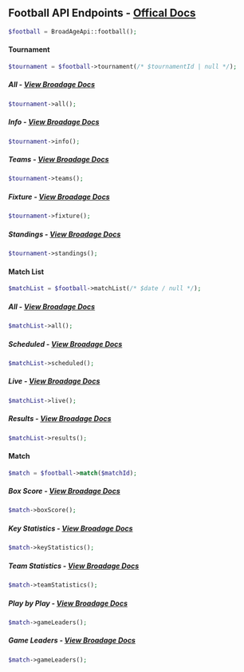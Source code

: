## Football API Endpoints - [Offical Docs](https://www.broadage.com/developers/football-api/)

```php
$football = BroadAgeApi::football();
```

#### Tournament

```php
$tournament = $football->tournament(/* $tournamentId | null */);
```

##### All - [View Broadage Docs](https://www.broadage.com/developers/football-api/tournament-list)

```php
$tournament->all();
```

##### Info - [View Broadage Docs](https://www.broadage.com/developers/football-api/tournament-info)

```php
$tournament->info();
```

##### Teams - [View Broadage Docs](https://www.broadage.com/developers/football-api/tournament-teams)

```php
$tournament->teams();
```

##### Fixture - [View Broadage Docs](https://www.broadage.com/developers/football-api/tournament-fixture)

```php
$tournament->fixture();
```

##### Standings - [View Broadage Docs](https://www.broadage.com/developers/football-api/tournament-standings)

```php
$tournament->standings();
```

#### Match List

```php
$matchList = $football->matchList(/* $date / null */);
```

##### All - [View Broadage Docs](https://www.broadage.com/developers/football-api/match-list-all)

```php
$matchList->all();
```

##### Scheduled - [View Broadage Docs](https://www.broadage.com/developers/football-api/match-list-scheduled)

```php
$matchList->scheduled();
```

##### Live - [View Broadage Docs](https://www.broadage.com/developers/football-api/match-list-live)

```php
$matchList->live();
```

##### Results - [View Broadage Docs](https://www.broadage.com/developers/football-api/match-list-results)

```php
$matchList->results();
```

#### Match

```php
$match = $football->match($matchId);
```

##### Box Score - [View Broadage Docs](https://www.broadage.com/developers/football-api/match-boxscore)

```php
$match->boxScore();
```

##### Key Statistics - [View Broadage Docs](https://www.broadage.com/developers/football-api/match-key-statistics)

```php
$match->keyStatistics();
   ```

##### Team Statistics - [View Broadage Docs](https://www.broadage.com/developers/football-api/match-team-statistics)

```php
$match->teamStatistics();
```

##### Play by Play - [View Broadage Docs](https://www.broadage.com/developers/football-api/match-play-by-play)

```php
$match->gameLeaders();
```

##### Game Leaders - [View Broadage Docs](https://www.broadage.com/developers/football-api/match-game-leaders)

```php
$match->gameLeaders();
```